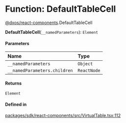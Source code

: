 # Function: DefaultTableCell

[@dxos/react-components](../modules/dxos_react_components.md).DefaultTableCell

**DefaultTableCell**(`__namedParameters`): `Element`

#### Parameters

| Name | Type |
| :------ | :------ |
| `__namedParameters` | `Object` |
| `__namedParameters.children` | `ReactNode` |

#### Returns

`Element`

#### Defined in

[packages/sdk/react-components/src/VirtualTable.tsx:112](https://github.com/dxos/dxos/blob/db8188dae/packages/sdk/react-components/src/VirtualTable.tsx#L112)
